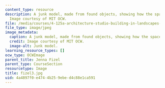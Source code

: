```yaml
---
content_type: resource
description: A junk model, made from found objects, showing how the space might work.
  Image courtesy of MIT OCW.
file: /media/courses/4-125a-architecture-studio-building-in-landscapes-fall-2005/4a4897f0e4744b259ebed4c88e1ca591_fizel3.jpg
file_type: image/jpeg
image_metadata:
  caption: A junk model, made from found objects, showing how the space might work.
  credit: Image courtesy of MIT OCW.
  image-alt: Junk model.
learning_resource_types: []
ocw_type: OCWImage
parent_title: Jenna Fizel
parent_type: CourseSection
resourcetype: Image
title: fizel3.jpg
uid: 4a4897f0-e474-4b25-9ebe-d4c88e1ca591
---
```

